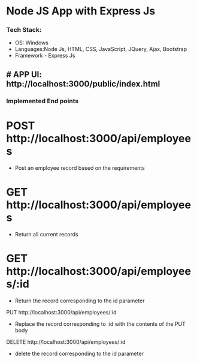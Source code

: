 # Node JS App with Express Js

### Tech Stack:
*	OS: Windows
*	Languages:Node Js, HTML, CSS, JavaScript, JQuery, Ajax, Bootstrap
*	Framework - Express Js


## # APP UI: http://localhost:3000/public/index.html



### Implemented End points
# POST http://localhost:3000/api/employees
- Post an employee record based on the requirements

# GET http://localhost:3000/api/employees

- Return all current records

# GET http://localhost:3000/api/employees/:id

- Return the record corresponding to the id parameter

PUT http://localhost:3000/api/employees/:id

- Replace the record corresponding to :id with the contents of the PUT body

DELETE http://localhost:3000/api/employees/:id

- delete the record corresponding to the id parameter


